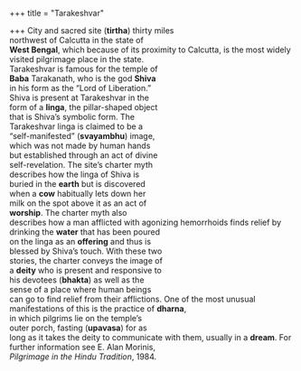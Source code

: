 +++
title = "Tarakeshvar"

+++
City and sacred site (**tirtha**) thirty miles  
northwest of Calcutta in the state of  
**West Bengal**, which because of its proximity to Calcutta, is the most widely visited pilgrimage place in the state.  
Tarakeshvar is famous for the temple of  
**Baba** Tarakanath, who is the god **Shiva**  
in his form as the “Lord of Liberation.”  
Shiva is present at Tarakeshvar in the  
form of a **linga**, the pillar-shaped object  
that is Shiva’s symbolic form. The  
Tarakeshvar linga is claimed to be a  
“self-manifested” (**svayambhu**) image,  
which was not made by human hands  
but established through an act of divine  
self-revelation. The site’s charter myth  
describes how the linga of Shiva is  
buried in the **earth** but is discovered  
when a **cow** habitually lets down her  
milk on the spot above it as an act of  
**worship**. The charter myth also  
describes how a man afflicted with agonizing hemorrhoids finds relief by  
drinking the **water** that has been poured  
on the linga as an **offering** and thus is  
blessed by Shiva’s touch. With these two  
stories, the charter conveys the image of  
a **deity** who is present and responsive to  
his devotees (**bhakta**) as well as the  
sense of a place where human beings  
can go to find relief from their afflictions. One of the most unusual manifestations of this is the practice of **dharna**,  
in which pilgrims lie on the temple’s  
outer porch, fasting (**upavasa**) for as  
long as it takes the deity to communicate with them, usually in a **dream**. For  
further information see E. Alan Morinis,  
*Pilgrimage in the Hindu Tradition*, 1984.